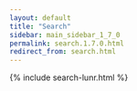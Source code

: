 ```yaml
---
layout: default
title: "Search"
sidebar: main_sidebar_1_7_0
permalink: search.1.7.0.html
redirect_from: search.html
---
```


{% include search-lunr.html %}
